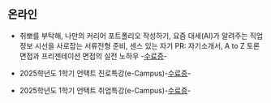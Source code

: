   ## 온라인
   * 취뽀를 부탁해, 나만의 커리어 포트폴리오 작성하기, 요즘 대세(AI)가 알려주는 직업 정보 시선을 사로잡는 서류전형 준비, 센스 있는 자기 PR: 자기소개서, A to Z 토론면접과 프리젠테이션 면접의 실전 노하우
    -[수료증](./online1.pdf)-

   * 2025학년도 1학기 언택트 진로특강(e-Campus)-[수료증](./online2.pdf)-
   
   * 2025학년도 1학기 언택트 취업특강(e-Campus)-[수료증](./online3.pdf)-
